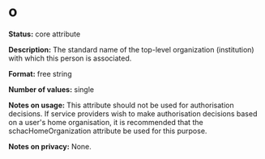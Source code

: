 ---
---

# o

**Status:** core attribute

**Description:** The standard name of the top-level organization (institution) with which this person is associated.

**Format:** free string

**Number of values:** single

**Notes on usage:** This attribute should not be used for authorisation decisions.  If service providers wish to make authorisation decisions based on a user's home organisation, it is recommended that the schacHomeOrganization attribute be used for this purpose.

**Notes on privacy:** None.